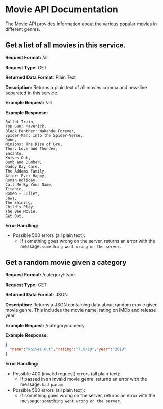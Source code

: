 # Movie API Documentation
The Movie API provides information about the various popular movies in different
genres.


## Get a list of all movies in this service.
**Request Format:** /all

**Request Type:** GET

**Returned Data Format**: Plain Text

**Description:** Returns a plain text of all movies comma and new-line separated in this service.

**Example Request:** /all

**Example Response:**
```
Bullet Train,
Top Gun: Maverick,
Black Panther: Wakanda Forever,
Spider-Man: Into the Spider-Verse,
Dune,
Minions: The Rise of Gru,
Thor: Love and Thunder,
Encanto,
Knives Out,
Dumb and Dumber,
Daddy Day Care,
The Addams Family,
After: Ever Happy,
Roman Holiday,
Call Me By Your Name,
Titanic,
Romeo + Juliet,
Jaws,
The Shining,
Child's Play,
The Bee Movie,
Get Out,
```
**Error Handling:**
- Possible 500 errors (all plain text):
  - If something goes wrong on the server, returns an error with the message: `something went wrong on the server.`

## Get a random movie given a category
**Request Format:** /category/:type

**Request Type:** GET

**Returned Data Format**: JSON

**Description:** Returns a JSON containing data about random movie given movie genre. This includes the movie name, rating on IMDb and release year.

**Example Request:** /category/comedy

**Example Response:**
```json
{
  "name":"Knives Out","rating":"7.9/10","year":"2019"
}
```

**Error Handling:**
- Possible 400 (invalid request) errors (all plain text):
  - If passed in an invalid movie genre, returns an error with the message: `bad param`
- Possible 500 errors (all plain text):
  - If something goes wrong on the server, returns an error with the message: `something went wrong on the server.`